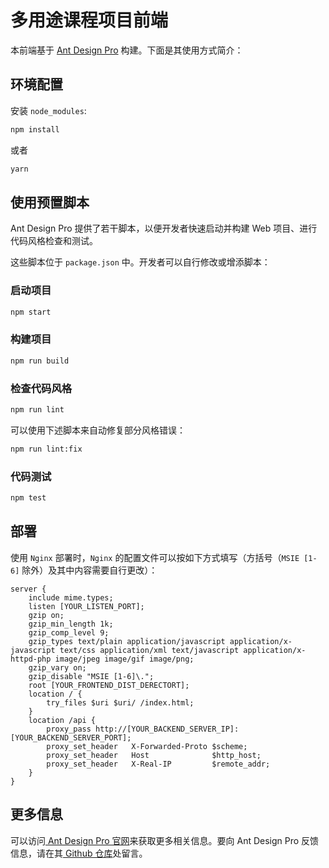 # 多用途课程项目前端

本前端基于 [Ant Design Pro](https://pro.ant.design) 构建。下面是其使用方式简介：

## 环境配置

安装 `node_modules`:

```bash
npm install
```

或者

```bash
yarn
```

## 使用预置脚本

Ant Design Pro 提供了若干脚本，以便开发者快速启动并构建 Web 项目、进行代码风格检查和测试。 

这些脚本位于 `package.json` 中。开发者可以自行修改或增添脚本：

### 启动项目

```bash
npm start
```

### 构建项目

```bash
npm run build
```

### 检查代码风格

```bash
npm run lint
```

可以使用下述脚本来自动修复部分风格错误：

```bash
npm run lint:fix
```

### 代码测试

```bash
npm test
```

## 部署

使用 `Nginx` 部署时，`Nginx` 的配置文件可以按如下方式填写（方括号（`MSIE [1-6]` 除外）及其中内容需要自行更改）：

```
server {
    include mime.types;
    listen [YOUR_LISTEN_PORT];
    gzip on;
    gzip_min_length 1k;
    gzip_comp_level 9;
    gzip_types text/plain application/javascript application/x-javascript text/css application/xml text/javascript application/x-httpd-php image/jpeg image/gif image/png;
    gzip_vary on;
    gzip_disable "MSIE [1-6]\.";
    root [YOUR_FRONTEND_DIST_DERECTORT];
    location / {
        try_files $uri $uri/ /index.html;
    }
    location /api {
        proxy_pass http://[YOUR_BACKEND_SERVER_IP]:[YOUR_BACKEND_SERVER_PORT];
        proxy_set_header   X-Forwarded-Proto $scheme;
        proxy_set_header   Host              $http_host;
        proxy_set_header   X-Real-IP         $remote_addr;
    }
}
```

## 更多信息

可以访问[ Ant Design Pro 官网](https://pro.ant.design)来获取更多相关信息。要向 Ant Design Pro 反馈信息，请在其[ Github 仓库](https://github.com/ant-design/ant-design-pro)处留言。
